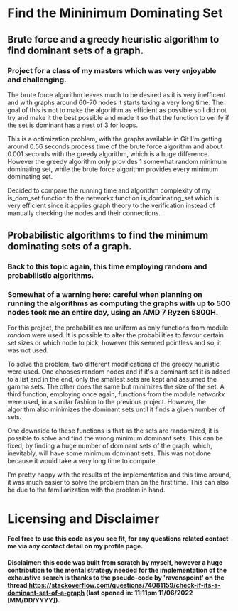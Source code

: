 # Find the Mininimum Dominating Set
## Brute force and a greedy heuristic algorithm to find dominant sets of a graph.
### Project for a class of my masters which was very enjoyable and challenging.

 The brute force algorithm leaves much to be desired as it is very inefficent and with graphs around 60-70 nodes it starts taking a very long time. The goal of this is not to make the algorithm as efficient as possible so I did not try and make it the best possible and made it so that the function to verify if the set is dominant has a nest of 3 for loops.

 This is a optimization problem, with the graphs available in Git I'm getting around 0.56 seconds process time of the brute force algorithm and about 0.001 seconds with the greedy algorithm, which is a huge difference. However the greedy algorithm only provides 1 somewhat random minimum dominating set, while the brute force algorithm provides every minimum dominating set.

 Decided to compare the running time and algorithm complexity of my is_dom_set function to the networkx function is_dominating_set which is very efficient since it applies graph theory to the verification instead of manually checking the nodes and their connections.

## Probabilistic algorithms to find the minimum dominating sets of a graph.
### Back to this topic again, this time employing random and probabilistic algorithms.

### Somewhat of a warning here: careful when planning on running the algorithms as computing the graphs with up to 500 nodes took me an entire day, using an AMD 7 Ryzen 5800H.

For this project, the probabilities are uniform as only functions from module *random* were used. It is possible to alter the probabilities to favour certain set sizes or which node to pick, however this seemed pointless and so, it was not used.

To solve the problem, two different modifications of the greedy heuristic were used. One chooses random nodes and if it's a dominant set it is added to a list and in the end, only the smallest sets are kept and assumed the gamma sets. The other does the same but minimizes the size of the set. A third function, employing once again, functions from the module *networkx* were used, in a similar fashion to the previous project. However, the algorithm also minimizes the dominant sets until it finds a given number of sets.

One downside to these functions is that as the sets are randomized, it is possible to solve and find the wrong minimum dominant sets. This can be fixed, by finding a huge number of dominant sets of the graph, which, inevitably, will have some minimum dominant sets. This was not done because it would take a very long time to compute.

I'm pretty happy with the results of the implementation and this time around, it was much easier to solve the problem than on the first time. This can also be due to the familiarization with the problem in hand.

# Licensing and Disclaimer
#### Feel free to use this code as you see fit, for any questions related contact me via any contact detail on my profile page.
#### Disclaimer: this code was built from scratch by myself, however a huge contribution to the mental strategy needed for the implementation of the exhaustive search is thanks to the pseudo-code by 'ravenspoint' on the thread https://stackoverflow.com/questions/74081159/check-if-its-a-dominant-set-of-a-graph (last opened in: 11:11pm 11/06/2022 [MM/DD/YYYY]).
